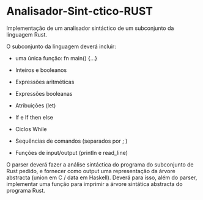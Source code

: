 # Analisador-Sint-ctico-RUST
Implementação de um analisador sintáctico de um subconjunto da linguagem Rust.


O subconjunto da linguagem deverá incluir:

- uma única função: fn main() {...}

- Inteiros e booleanos

- Expressões aritméticas

- Expressões booleanas

- Atribuições (let)

- If e If then else

- Ciclos While

- Sequências de comandos (separados por ; )

- Funções de input/output (println e read_line)

O parser deverá fazer a análise sintáctica do programa do subconjunto de Rust pedido, e fornecer como output  uma representação da árvore abstracta (union em C / data em Haskell). Deverá para isso, além do parser, implementar uma função para imprimir a árvore sintática abstracta do programa Rust.
